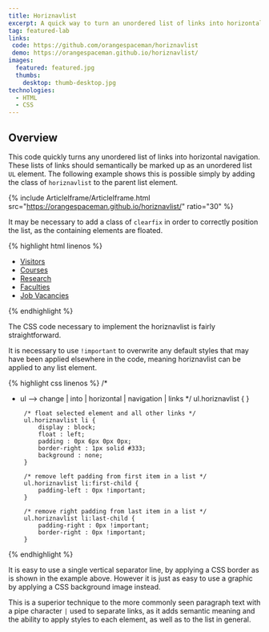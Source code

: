 ```yaml
---
title: Horiznavlist
excerpt: A quick way to turn an unordered list of links into horizontal navigation.
tag: featured-lab
links:
 code: https://github.com/orangespaceman/horiznavlist
 demo: https://orangespaceman.github.io/horiznavlist/
images:
  featured: featured.jpg
  thumbs:
    desktop: thumb-desktop.jpg
technologies:
  - HTML
  - CSS
---
```


## Overview

This code quickly turns any unordered list of links into horizontal navigation.  These lists of links should semantically be marked up as an unordered list `UL` element.  The following example shows this is possible simply by adding the class of `horiznavlist` to the parent list element.


{% include ArticleIframe/ArticleIframe.html src="https://orangespaceman.github.io/horiznavlist/" ratio="30" %}


It may be necessary to add a class of `clearfix` in order to correctly position the list, as the containing elements are floated.

{% highlight html linenos %}
<ul id="sitewidenav" class="horiznavlist clearfix">
    <li id="navvisitors"><a href="#">Visitors</a></li>
    <li id="navcourses"><a href="#">Courses</a></li>
    <li id="navresearch"><a href="#">Research</a></li>
    <li id="navfaculties"><a href="#">Faculties</a></li>
    <li id="navvacancies"><a href="#">Job Vacancies</a></li>
</ul>
{% endhighlight %}


The CSS code necessary to implement the horiznavlist is fairly straightforward.

It is necessary to use `!important` to overwrite any default styles that may have been applied elsewhere in the code, meaning horiznavlist can be applied to any list element.


{% highlight css linenos %}
/*
 * ul --> change | into | horizontal | navigation | links
 */
        ul.horiznavlist { }

        /* float selected element and all other links */
        ul.horiznavlist li {
            display : block;
            float : left;
            padding : 0px 6px 0px 0px;
            border-right : 1px solid #333;
            background : none;
        }

        /* remove left padding from first item in a list */
        ul.horiznavlist li:first-child {
            padding-left : 0px !important;
        }

        /* remove right padding from last item in a list */
        ul.horiznavlist li:last-child {
            padding-right : 0px !important;
            border-right : 0px !important;
        }
{% endhighlight %}


It is easy to use a single vertical separator line, by applying a CSS border as is shown in the example above.  However it is just as easy to use a graphic by applying a CSS background image instead.

This is a superior technique to the more commonly seen paragraph text with a pipe character `|` used to separate links, as it adds semantic meaning and the ability to apply styles to each element, as well as to the list in general.
